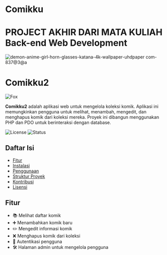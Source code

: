 # Comikku
# PROJECT AKHIR DARI MATA KULIAH Back-end Web Development	

![demon-anime-girl-horn-glasses-katana-4k-wallpaper-uhdpaper com-837@3@a](https://github.com/MAhyarPratama/Comikku2/assets/147960017/a94d93ac-b355-4b43-9b22-35d6dcbd08ee)

# Comikku2

![Fox](https://github.com/MAhyarPratama/Comikku2/assets/147960017/0d0adab4-4506-492a-b5a7-84dd2775c3e7150)

**Comikku2** adalah aplikasi web untuk mengelola koleksi komik. Aplikasi ini memungkinkan pengguna untuk melihat, menambah, mengedit, dan menghapus komik dari koleksi mereka. Proyek ini dibangun menggunakan PHP dan PDO untuk berinteraksi dengan database.

![License](https://img.shields.io/badge/license-MIT-blue.svg)
![Status](https://img.shields.io/badge/status-active-green.svg)

## Daftar Isi

- [Fitur](#fitur)
- [Instalasi](#instalasi)
- [Penggunaan](#penggunaan)
- [Struktur Proyek](#struktur-proyek)
- [Kontribusi](#kontribusi)
- [Lisensi](#lisensi)

## Fitur

- 📚 Melihat daftar komik
- ➕ Menambahkan komik baru
- ✏️ Mengedit informasi komik
- ❌ Menghapus komik dari koleksi
- 🔐 Autentikasi pengguna
- 🛠️ Halaman admin untuk mengelola pengguna

